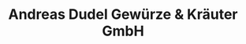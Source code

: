 ---
title: "Andreas Dudel Gewürze & Kräuter GmbH"
url: /gifhorn/andreas-dudel-gewuerze-und-kraeuter-gmbh/
shop: Gewürze
---